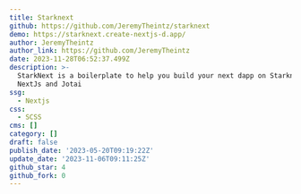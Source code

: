 ```yaml
---
title: Starknext
github: https://github.com/JeremyTheintz/starknext
demo: https://starknext.create-nextjs-d.app/
author: JeremyTheintz
author_link: https://github.com/JeremyTheintz
date: 2023-11-28T06:52:37.499Z
description: >-
  StarkNext is a boilerplate to help you build your next dapp on Starknet using
  NextJs and Jotai
ssg:
  - Nextjs
css:
  - SCSS
cms: []
category: []
draft: false
publish_date: '2023-05-20T09:19:22Z'
update_date: '2023-11-06T09:11:25Z'
github_star: 4
github_fork: 0
---
```

